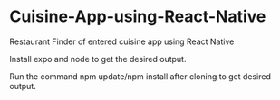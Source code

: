 # Cuisine-App-using-React-Native
Restaurant Finder of entered cuisine app using React Native

Install expo and node to get the desired output.

Run the command npm update/npm install after cloning to get desired output.
